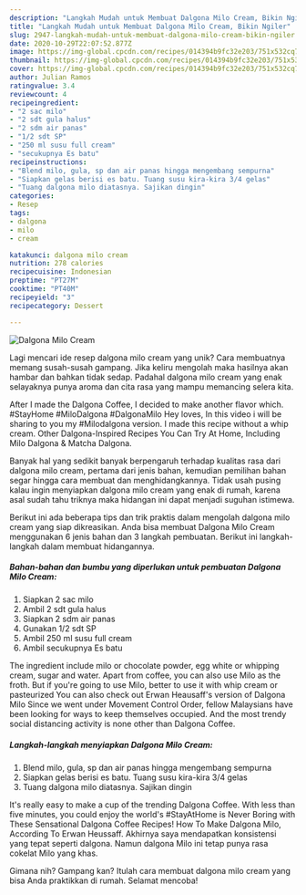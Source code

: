 ```yaml
---
description: "Langkah Mudah untuk Membuat Dalgona Milo Cream, Bikin Ngiler"
title: "Langkah Mudah untuk Membuat Dalgona Milo Cream, Bikin Ngiler"
slug: 2947-langkah-mudah-untuk-membuat-dalgona-milo-cream-bikin-ngiler
date: 2020-10-29T22:07:52.877Z
image: https://img-global.cpcdn.com/recipes/014394b9fc32e203/751x532cq70/dalgona-milo-cream-foto-resep-utama.jpg
thumbnail: https://img-global.cpcdn.com/recipes/014394b9fc32e203/751x532cq70/dalgona-milo-cream-foto-resep-utama.jpg
cover: https://img-global.cpcdn.com/recipes/014394b9fc32e203/751x532cq70/dalgona-milo-cream-foto-resep-utama.jpg
author: Julian Ramos
ratingvalue: 3.4
reviewcount: 4
recipeingredient:
- "2 sac milo"
- "2 sdt gula halus"
- "2 sdm air panas"
- "1/2 sdt SP"
- "250 ml susu full cream"
- "secukupnya Es batu"
recipeinstructions:
- "Blend milo, gula, sp dan air panas hingga mengembang sempurna"
- "Siapkan gelas berisi es batu. Tuang susu kira-kira 3/4 gelas"
- "Tuang dalgona milo diatasnya. Sajikan dingin"
categories:
- Resep
tags:
- dalgona
- milo
- cream

katakunci: dalgona milo cream 
nutrition: 278 calories
recipecuisine: Indonesian
preptime: "PT27M"
cooktime: "PT40M"
recipeyield: "3"
recipecategory: Dessert

---
```



![Dalgona Milo Cream](https://img-global.cpcdn.com/recipes/014394b9fc32e203/751x532cq70/dalgona-milo-cream-foto-resep-utama.jpg)

Lagi mencari ide resep dalgona milo cream yang unik? Cara membuatnya memang susah-susah gampang. Jika keliru mengolah maka hasilnya akan hambar dan bahkan tidak sedap. Padahal dalgona milo cream yang enak selayaknya punya aroma dan cita rasa yang mampu memancing selera kita.

After I made the Dalgona Coffee, I decided to make another flavor which. #StayHome #MiloDalgona #DalgonaMilo Hey loves, In this video i will be sharing to you my #Milodalgona version. I made this recipe without a whip cream. Other Dalgona-Inspired Recipes You Can Try At Home, Including Milo Dalgona &amp; Matcha Dalgona.

Banyak hal yang sedikit banyak berpengaruh terhadap kualitas rasa dari dalgona milo cream, pertama dari jenis bahan, kemudian pemilihan bahan segar hingga cara membuat dan menghidangkannya. Tidak usah pusing kalau ingin menyiapkan dalgona milo cream yang enak di rumah, karena asal sudah tahu triknya maka hidangan ini dapat menjadi suguhan istimewa.


Berikut ini ada beberapa tips dan trik praktis dalam mengolah dalgona milo cream yang siap dikreasikan. Anda bisa membuat Dalgona Milo Cream menggunakan 6 jenis bahan dan 3 langkah pembuatan. Berikut ini langkah-langkah dalam membuat hidangannya.

<!--inarticleads1-->

##### Bahan-bahan dan bumbu yang diperlukan untuk pembuatan Dalgona Milo Cream:

1. Siapkan 2 sac milo
1. Ambil 2 sdt gula halus
1. Siapkan 2 sdm air panas
1. Gunakan 1/2 sdt SP
1. Ambil 250 ml susu full cream
1. Ambil secukupnya Es batu


The ingredient include milo or chocolate powder, egg white or whipping cream, sugar and water. Apart from coffee, you can also use Milo as the froth. But if you&#39;re going to use Milo, better to use it with whip cream or pasteurized You can also check out Erwan Heausaff&#39;s version of Dalgona Milo Since we went under Movement Control Order, fellow Malaysians have been looking for ways to keep themselves occupied. And the most trendy social distancing activity is none other than Dalgona Coffee. 

<!--inarticleads2-->

##### Langkah-langkah menyiapkan Dalgona Milo Cream:

1. Blend milo, gula, sp dan air panas hingga mengembang sempurna
1. Siapkan gelas berisi es batu. Tuang susu kira-kira 3/4 gelas
1. Tuang dalgona milo diatasnya. Sajikan dingin


It&#39;s really easy to make a cup of the trending Dalgona Coffee. With less than five minutes, you could enjoy the world&#39;s #StayAtHome is Never Boring with These Sensational Dalgona Coffee Recipes! How To Make Dalgona Milo, According To Erwan Heussaff. Akhirnya saya mendapatkan konsistensi yang tepat seperti dalgona. Namun dalgona Milo ini tetap punya rasa cokelat Milo yang khas. 

Gimana nih? Gampang kan? Itulah cara membuat dalgona milo cream yang bisa Anda praktikkan di rumah. Selamat mencoba!
